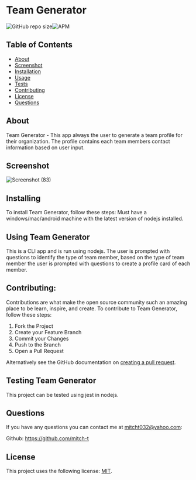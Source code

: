 # Team Generator

![GitHub repo size](https://img.shields.io/github/repo-size/mitch-t/TeamGenerator)![APM](https://img.shields.io/apm/l/test?style=for-the-badge)

<!-- TABLE OF CONTENTS -->
## Table of Contents

* [About](#about)
* [Screenshot](#Screenshot)
* [Installation](#installation)
* [Usage](#usage)
* [Tests](#tests)
* [Contributing](#contributing)
* [License](#license)
* [Questions](#questions) 

## About 
Team Generator - This app always the user to generate a team profile for their organization. The profile contains each team members contact information based on user input.

## Screenshot
![Screenshot (83)](https://user-images.githubusercontent.com/66184450/96376648-15b42b00-1135-11eb-9b7b-4bf29bbaf9e5.png)

## Installing 
To install Team Generator, follow these steps: Must have a windows/mac/android machine with the latest version of nodejs installed.

## Using Team Generator
This is a CLI app and is run using nodejs. The user is prompted with questions to identify the type of team member, based on the type of team member the user is prompted with questions to create a profile card of each member.

## Contributing:

Contributions are what make the open source community such an amazing place to be learn, inspire, and create. 
To contribute to Team Generator, follow these steps:
1. Fork the Project
2. Create your Feature Branch 
3. Commit your Changes 
4. Push to the Branch 
5. Open a Pull Request

Alternatively see the GitHub documentation on [creating a pull request](https://help.github.com/en/github/collaborating-with-issues-and-pull-requests/creating-a-pull-request).


## Testing Team Generator
This project can be tested using jest in nodejs.

## Questions
If you have any questions you can contact me at mitcht032@yahoo.com:

Github: https://github.com/mitch-t

## License
<!--- If you're not sure which open license to use see https://choosealicense.com/--->

This project uses the following license: [MIT](https://github.com/mitch-t/TeamGenerator/blob/master/LICENSE).
